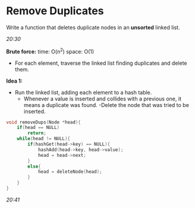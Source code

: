 # Remove Duplicates

Write a function that deletes duplicate nodes in an **unsorted** linked list.

*20:30*

**Brute force:** time: O(n<sup>2</sup>) space: O(1)
- For each element, traverse the linked list finding duplicates and delete them. 

**Idea 1:** 
- Run the linked list, adding each element to a hash table.
    - Whenever a value is inserted and collides with a previous one, it means a duplicate was found. 
    -Delete the node that was tried to be inserted.

````c
void removeDups(Node *head){
    if(head == NULL)
        return;
    while(head != NULL){
        if(hashGet(head->key) == NULL){
            hashAdd(head->key, head->value);
            head = head->next;
        } 
        else{
            head = deleteNode(head);
        }
    }
}
````
*20:41*
